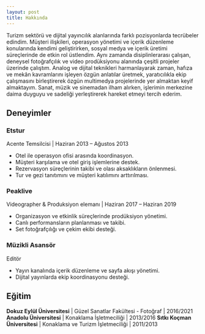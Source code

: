 ```yaml
---
layout: post
title: Hakkında
---
```


Turizm sektörü ve dijital yayıncılık alanlarında farklı pozisyonlarda tecrübeler edindim. Müşteri ilişkileri, operasyon yönetimi ve içerik düzenleme konularında kendimi geliştirirken, sosyal medya ve içerik üretimi süreçlerinde de etkin rol üstlendim. Aynı zamanda disiplinlerarası çalışan, deneysel fotoğrafçılık ve video prodüksiyonu alanında çeşitli projeler üzerinde çalıştım. 
Analog ve dijital teknikleri harmanlayarak zaman, hafıza ve mekân kavramlarını işleyen özgün anlatılar üretmek, yaratıcılıkla ekip çalışmasını birleştirerek özgün multimedya projelerinde yer almaktan keyif almaktayım. Sanat, müzik ve sinemadan ilham alırken, işlerimin merkezine daima duyguyu ve sadeliği yerleştirerek hareket etmeyi tercih ederim. 

## Deneyimler

### Etstur 
Acente Temsilcisi | Haziran 2013 – Ağustos 2013
* Otel ile operasyon ofisi arasında koordinasyon.
* Müşteri karşılama ve otel giriş işlemlerine destek.
* Rezervasyon süreçlerinin takibi ve olası aksaklıkların önlenmesi.
* Tur ve gezi tanıtımını ve müşteri katılımını arttırılması.

### Peaklive
Videographer & Produksiyon elemanı | Haziran 2017 – Haziran 2019
* Organizasyon ve etkinlik süreçlerinde prodüksiyon yönetimi.
* Canlı performansların planlanması ve takibi.
* Set fotoğrafçılığı ve çekim ekibi desteği.

### Müzikli Asansör
Editör 
* Yayın kanalında içerik düzenleme ve sayfa akışı yönetimi.
* Dijital yayınlarda ekip koordinasyonu desteği.

## Eğitim

**Dokuz Eylül Üniversitesi** | Güzel Sanatlar Fakültesi - Fotoğraf | 2016/2021 
**Anadolu Üniversitesi** | Konaklama İşletmeciliği | 2013/2016 
**Sıtkı Koçman Üniversitesi** | Konaklama ve Turizm İşletmeciliği | 2011/2013